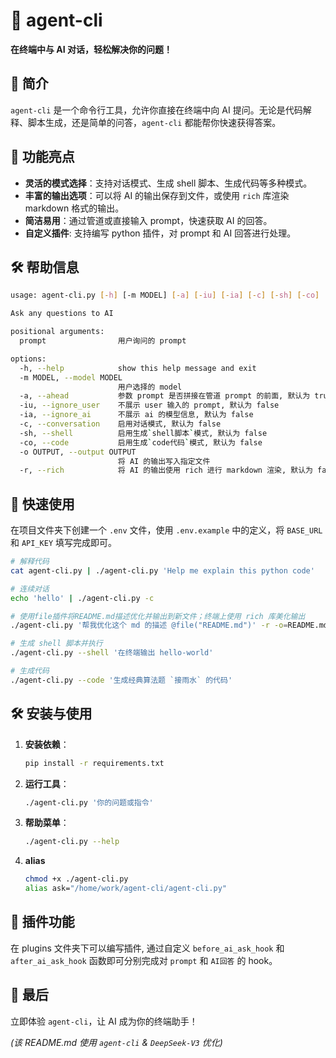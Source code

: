 # 🚀 agent-cli

**在终端中与 AI 对话，轻松解决你的问题！**

## 📖 简介

`agent-cli` 是一个命令行工具，允许你直接在终端中向 AI 提问。无论是代码解释、脚本生成，还是简单的问答，`agent-cli` 都能帮你快速获得答案。

## 🌟 功能亮点

- **灵活的模式选择**：支持对话模式、生成 shell 脚本、生成代码等多种模式。
- **丰富的输出选项**：可以将 AI 的输出保存到文件，或使用 `rich` 库渲染 markdown 格式的输出。
- **简洁易用**：通过管道或直接输入 prompt，快速获取 AI 的回答。
- **自定义插件**: 支持编写 python 插件，对 prompt 和 AI 回答进行处理。

## 🛠️ 帮助信息

```bash
usage: agent-cli.py [-h] [-m MODEL] [-a] [-iu] [-ia] [-c] [-sh] [-co] [-o OUTPUT] [-r] [prompt]

Ask any questions to AI

positional arguments:
  prompt                用户询问的 prompt

options:
  -h, --help            show this help message and exit
  -m MODEL, --model MODEL
                        用户选择的 model
  -a, --ahead           参数 prompt 是否拼接在管道 prompt 的前面, 默认为 true
  -iu, --ignore_user    不展示 user 输入的 prompt, 默认为 false
  -ia, --ignore_ai      不展示 ai 的模型信息, 默认为 false
  -c, --conversation    启用对话模式, 默认为 false
  -sh, --shell          启用生成`shell脚本`模式, 默认为 false
  -co, --code           启用生成`code代码`模式, 默认为 false
  -o OUTPUT, --output OUTPUT
                        将 AI 的输出写入指定文件
  -r, --rich            将 AI 的输出使用 rich 进行 markdown 渲染, 默认为 false
```

## 🚀 快速使用

在项目文件夹下创建一个 `.env` 文件，使用 `.env.example` 中的定义，将 `BASE_URL` 和 `API_KEY` 填写完成即可。

```bash
# 解释代码
cat agent-cli.py | ./agent-cli.py 'Help me explain this python code'

# 连续对话
echo 'hello' | ./agent-cli.py -c

# 使用file插件将README.md描述优化并输出到新文件；终端上使用 rich 库美化输出
./agent-cli.py '帮我优化这个 md 的描述 @file("README.md")' -r -o=README.md.new

# 生成 shell 脚本并执行
./agent-cli.py --shell '在终端输出 hello-world'

# 生成代码
./agent-cli.py --code '生成经典算法题 `接雨水` 的代码'
```

## 🛠️ 安装与使用

1. **安装依赖**：

   ```bash
   pip install -r requirements.txt
   ```

2. **运行工具**：

   ```bash
   ./agent-cli.py '你的问题或指令'
   ```

3. **帮助菜单**：

   ```bash
   ./agent-cli.py --help
   ```

4. **alias**

    ```bash
    chmod +x ./agent-cli.py
    alias ask="/home/work/agent-cli/agent-cli.py"
    ```

## 🔌 插件功能

在 plugins 文件夹下可以编写插件, 通过自定义 `before_ai_ask_hook` 和 `after_ai_ask_hook` 函数即可分别完成对 `prompt` 和 `AI回答` 的 hook。

## 👋 最后

立即体验 `agent-cli`，让 AI 成为你的终端助手！

*(该 README.md 使用 `agent-cli` & `DeepSeek-V3` 优化)*
